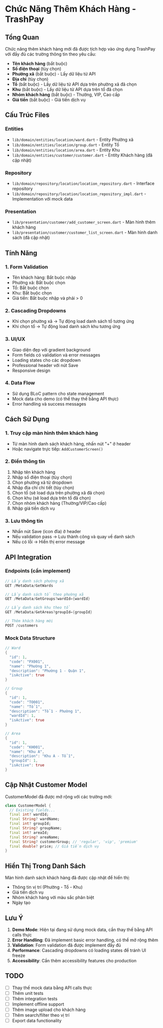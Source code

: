 # Chức Năng Thêm Khách Hàng - TrashPay

## Tổng Quan

Chức năng thêm khách hàng mới đã được tích hợp vào ứng dụng TrashPay với đầy đủ các trường thông tin theo yêu cầu:

- **Tên khách hàng** (bắt buộc)
- **Số điện thoại** (tùy chọn)
- **Phường xã** (bắt buộc) - Lấy dữ liệu từ API
- **Địa chỉ** (tùy chọn)
- **Tổ** (bắt buộc) - Lấy dữ liệu từ API dựa trên phường xã đã chọn
- **Khu** (bắt buộc) - Lấy dữ liệu từ API dựa trên tổ đã chọn
- **Nhóm khách hàng** (bắt buộc) - Thường, VIP, Cao cấp
- **Giá tiền** (bắt buộc) - Giá tiền dịch vụ

## Cấu Trúc Files

### Entities
- `lib/domain/entities/location/ward.dart` - Entity Phường xã
- `lib/domain/entities/location/group.dart` - Entity Tổ
- `lib/domain/entities/location/area.dart` - Entity Khu
- `lib/domain/entities/customer/customer.dart` - Entity Khách hàng (đã cập nhật)

### Repository
- `lib/domain/repository/location/location_repository.dart` - Interface repository
- `lib/domain/repository/location/location_repository_impl.dart` - Implementation với mock data

### Presentation
- `lib/presentation/customer/add_customer_screen.dart` - Màn hình thêm khách hàng
- `lib/presentation/customer/customer_list_screen.dart` - Màn hình danh sách (đã cập nhật)

## Tính Năng

### 1. Form Validation
- Tên khách hàng: Bắt buộc nhập
- Phường xã: Bắt buộc chọn
- Tổ: Bắt buộc chọn
- Khu: Bắt buộc chọn
- Giá tiền: Bắt buộc nhập và phải > 0

### 2. Cascading Dropdowns
- Khi chọn phường xã → Tự động load danh sách tổ tương ứng
- Khi chọn tổ → Tự động load danh sách khu tương ứng

### 3. UI/UX
- Giao diện đẹp với gradient background
- Form fields có validation và error messages
- Loading states cho các dropdown
- Professional header với nút Save
- Responsive design

### 4. Data Flow
- Sử dụng BLoC pattern cho state management
- Mock data cho demo (có thể thay thế bằng API thực)
- Error handling và success messages

## Cách Sử Dụng

### 1. Truy cập màn hình thêm khách hàng
- Từ màn hình danh sách khách hàng, nhấn nút "+" ở header
- Hoặc navigate trực tiếp: `AddCustomerScreen()`

### 2. Điền thông tin
1. Nhập tên khách hàng
2. Nhập số điện thoại (tùy chọn)
3. Chọn phường xã từ dropdown
4. Nhập địa chỉ chi tiết (tùy chọn)
5. Chọn tổ (sẽ load dựa trên phường xã đã chọn)
6. Chọn khu (sẽ load dựa trên tổ đã chọn)
7. Chọn nhóm khách hàng (Thường/VIP/Cao cấp)
8. Nhập giá tiền dịch vụ

### 3. Lưu thông tin
- Nhấn nút Save (icon đĩa) ở header
- Nếu validation pass → Lưu thành công và quay về danh sách
- Nếu có lỗi → Hiển thị error message

## API Integration

### Endpoints (cần implement)
```dart
// Lấy danh sách phường xã
GET /MetaData/GetWards

// Lấy danh sách tổ theo phường xã
GET /MetaData/GetGroups?wardId={wardId}

// Lấy danh sách khu theo tổ
GET /MetaData/GetAreas?groupId={groupId}

// Thêm khách hàng mới
POST /customers
```

### Mock Data Structure
```dart
// Ward
{
  "id": 1,
  "code": "PX001",
  "name": "Phường 1",
  "description": "Phường 1 - Quận 1",
  "isActive": true
}

// Group
{
  "id": 1,
  "code": "TO001",
  "name": "Tổ 1",
  "description": "Tổ 1 - Phường 1",
  "wardId": 1,
  "isActive": true
}

// Area
{
  "id": 1,
  "code": "KH001",
  "name": "Khu A",
  "description": "Khu A - Tổ 1",
  "groupId": 1,
  "isActive": true
}
```

## Cập Nhật Customer Model

CustomerModel đã được mở rộng với các trường mới:

```dart
class CustomerModel {
  // Existing fields...
  final int? wardId;
  final String? wardName;
  final int? groupId;
  final String? groupName;
  final int? areaId;
  final String? areaName;
  final String? customerGroup; // 'regular', 'vip', 'premium'
  final double? price; // Giá tiền dịch vụ
}
```

## Hiển Thị Trong Danh Sách

Màn hình danh sách khách hàng đã được cập nhật để hiển thị:
- Thông tin vị trí (Phường - Tổ - Khu)
- Giá tiền dịch vụ
- Nhóm khách hàng với màu sắc phân biệt
- Ngày tạo

## Lưu Ý

1. **Demo Mode**: Hiện tại đang sử dụng mock data, cần thay thế bằng API calls thực
2. **Error Handling**: Đã implement basic error handling, có thể mở rộng thêm
3. **Validation**: Form validation đã được implement đầy đủ
4. **Performance**: Cascading dropdowns có loading states để tránh UI freeze
5. **Accessibility**: Cần thêm accessibility features cho production

## TODO

- [ ] Thay thế mock data bằng API calls thực
- [ ] Thêm unit tests
- [ ] Thêm integration tests
- [ ] Implement offline support
- [ ] Thêm image upload cho khách hàng
- [ ] Thêm search/filter theo vị trí
- [ ] Export data functionality 